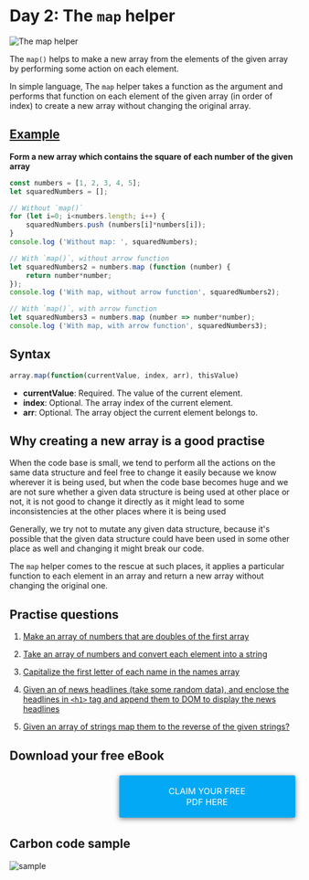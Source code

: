 # Day 2: The `map` helper

![The map helper](./cover.png)

The `map()` helps to make a new array from the elements of the given array by performing some action on each element.

In simple language, The `map` helper takes a function as the argument and performs that function on each element of the given array (in order of index) to create a new array without changing the original array.

## [Example](./1.js)

**Form a new array which contains the square of each number of the given array**

```js
const numbers = [1, 2, 3, 4, 5];
let squaredNumbers = [];

// Without `map()`
for (let i=0; i<numbers.length; i++) {
    squaredNumbers.push (numbers[i]*numbers[i]);
}
console.log ('Without map: ', squaredNumbers);

// With `map()`, without arrow function
let squaredNumbers2 = numbers.map (function (number) {
    return number*number;
});
console.log ('With map, without arrow function', squaredNumbers2);

// With `map()`, with arrow function
let squaredNumbers3 = numbers.map (number => number*number);
console.log ('With map, with arrow function', squaredNumbers3);
```

## Syntax

```js
array.map(function(currentValue, index, arr), thisValue)
```

- **currentValue**: Required.
    The value of the current element.
- **index**: Optional.
    The array index of the current element.
- **arr**: Optional.
    The array object the current element belongs to.

## Why creating a new array is a good practise

When the code base is small, we tend to perform all the actions on the same data structure and feel free to change it easily because we know wherever it is being used, but when the code base becomes huge and we are not sure whether a given data structure is being used at other place or not, it is not good to change it directly as it might lead to some inconsistencies at the other places where it is being used

Generally, we try not to mutate any given data structure, because it's possible that the given data structure could have been used in some other place as well and changing it might break our code.

The `map` helper comes to the rescue at such places, it applies a particular function to each element in an array and return a new array without changing the original one.

## Practise questions

1. [Make an array of numbers that are doubles of the first array](./exercises/1.js)
     
2. [Take an array of numbers and convert each element into a string](./exercises/2.js)
  
3. [Capitalize the first letter of each name in the names array](./exercises/3.js)

4. [Given an of news headlines (take some random data), and enclose the headlines in `<h1>` tag and append them to DOM to display the news headlines](./exercises/4.js)

5. [Given an array of strings map them to the reverse of the given strings?](./exercises/5.js)
## Download your free eBook

<a href="./ebook.pdf" style="display: inline-block; margin: 0.3em; padding: 1.2em 5em; overflow: hidden; position: relative; text-decoration: none; text-transform: uppercase; border-radius: 3px;  -webkit-transition: 0.3s; -moz-transition: 0.3s; -ms-transition: 0.3s; -o-transition: 0.3s;  transition: 0.3s; box-shadow: 0 2px 10px rgba(0,0,0,0.5); border: none;  font-size: 15px; text-align: center;   background-color: #03A9F4; color: white; margin-left: 38%;" download class="btn-rounded-white">Claim Your Free PDF Here</a>

## Carbon code sample

![sample](./ebook_content/3.png)